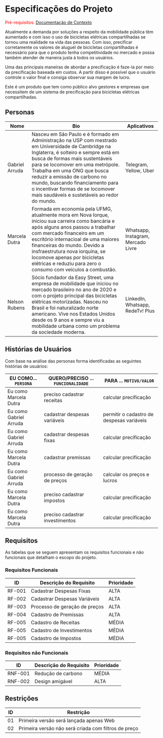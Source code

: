 # Especificações do Projeto

<span style="color:red">Pré-requisitos: <a href="1-Documentação de Contexto.md"> Documentação de Contexto</a></span>

Atualmente a demanda por soluções a respeito da mobilidade pública têm aumentado e com isso o uso de bicicletas elétricas compartilhadas se tornou uma realidade na vida das pessoas. Com isso, precificar corretamente os valores de aluguel de bicicletas compartilhadas é necessário para que o produto tenha competitividade no mercado e possa também atender de maneira justa à todos os usuários.

Uma das principais maneiras de abordar a precificação é faze-la por meio da precificação baseada em custos. A partir disso é possível que o usuário controle o valor final e consiga observar sua margem de lucro. 

Este é um produto que tem como público alvo gestores e empresas que necessitem de um sistema de precificação para bicicletas elétricas compartilhadas. 



## Personas

|Nome| Bio                      |Aplicativos           |
|---|--------------------------|----------------------|
|Gabriel Arruda | Nasceu em São Paulo e é formado em Administração na USP com mestrado em Universidade de Cambridge na Inglaterra, é solteiro e sempre está em busca de formas mais sustentáveis para se locomover em uma metrópole. Trabalha em uma ONG que busca reduzir a emissão de carbono no mundo, buscando financiamento para o incentivar formas de se locomover mais saudáveis e sustetáveis ao redor do mundo.         |Telegram, Yellow, Uber| 
|Marcela Dutra | Formada em economia pela UFMG, atualmente mora em Nova Iorque, iniciou sua carreira como bancária e após alguns anos passou a trabalhar com mercado financeiro em um escritório internacioal de uma maiores financeiras do mundo. Devido a insfraestrutura nova iorquina, se locomove apenas por bicicletas elétricas e reduziu para zero o consumo com veículos a combustão. | Whatsapp, Instagram, Mercado Livre|
|Nelson Rubens | Sócio fundador da Easy Street, uma empresa de mobilidade que iniciou no mercado brasileiro no ano de 2020 e com o projeto principal das bicicletas elétricas motorizadas. Nasceu no Brasil e foi naturalizado norte americano. Vive nos Estados Unidos desde os 9 anos e sempre viu a mobilidade urbana como um problema da sociedade moderna. |LinkedIn, Whatsapp, RedeTv! Plus|


## Histórias de Usuários

Com base na análise das personas forma identificadas as seguintes histórias de usuários:


|EU COMO... `PERSONA`           | QUERO/PRECISO ... `FUNCIONALIDADE`                      |PARA ... `MOTIVO/VALOR`                                         |
|-------------------------------|---------------------------------------------------------|----------------------------------------------------------------|
|Eu como Marcela Dutra          | preciso cadastrar receitas                              |calcular precificação                                           |
|Eu como Gabriel Arruda         | cadastrar despesas variáveis                            |permitir o cadastro de despesas variáveis                       |
|Eu como Gabriel Arruda         | cadastrar despesas fixas                                |calcular precificação                                           |
|Eu como Marcela Dutra          | cadastrar premissas                                     |calcular precificação                                           |
|Eu como Gabriel Arruda         | processo de geração de preços                           |calcular os preços e lucros                                     |
|Eu como Marcela Dutra          | preciso cadastrar impostos                              |calcular precificação                                           |
|Eu como Marcela Dutra          | preciso cadastrar investimentos                         |calcular precificação                                           |


## Requisitos

As tabelas que se seguem apresentam os requisitos funcionais e não funcionais que detalham o escopo do projeto.

### Requisitos Funcionais

|ID    | Descrição do Requisito                                       | Prioridade |
|------|--------------------------------------------------------------|------------|
|RF-001| Cadastrar Despesas Fixas                                     |  ALTA      | 
|RF-002| Cadastrar Despesas Variáveis                                 |  ALTA      |
|RF-003| Processo de geração de preços                                |  ALTA      |
|RF-004| Cadastro de Premissas                                        |  ALTA      |
|RF-005| Cadastro de Receitas                                         |  MÉDIA     |
|RF-005| Cadastro de Investimentos                                    |  MÉDIA     |
|RF-005| Cadastro de Impostos                                         |  MÉDIA     |


### Requisitos não Funcionais

|ID     | Descrição do Requisito                             |Prioridade |
|-------|-------------------------------------------------------|--------|
|RNF-001| Redução de carbono                                    |  MÉDIA | 
|RNF-002| Design amigável                                       |  ALTA  |

## Restrições

|ID| Restrição                                             |
|--|-------------------------------------------------------|
|01| Primeira versão será lançada apenas Web               |
|02| Primeira versão não será criada com filtros de preço  |

